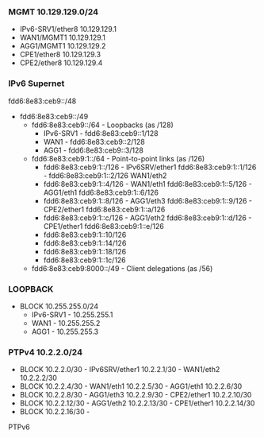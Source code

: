 ### MGMT 10.129.129.0/24
- IPv6-SRV1/ether8 10.129.129.1
- WAN1/MGMT1 10.129.129.1
- AGG1/MGMT1 10.129.129.2
- CPE1/ether8 10.129.129.3
- CPE2/ether8 10.129.129.4

### IPv6 Supernet
fdd6:8e83:ceb9::/48
- fdd6:8e83:ceb9::/49
  - fdd6:8e83:ceb9::/64 - Loopbacks (as /128)
    - IPv6-SRV1 - fdd6:8e83:ceb9::1/128
    - WAN1 - fdd6:8e83:ceb9::2/128
    - AGG1 - fdd6:8e83:ceb9::3/128
  - fdd6:8e83:ceb9:1::/64 - Point-to-point links (as /126)
    - fdd6:8e83:ceb9:1::/126 - IPv6SRV/ether1 fdd6:8e83:ceb9:1::1/126 - fdd6:8e83:ceb9:1::2/126 WAN1/eth2
    - fdd6:8e83:ceb9:1::4/126 - WAN1/eth1 fdd6:8e83:ceb9:1::5/126 - AGG1/eth1 fdd6:8e83:ceb9:1::6/126
    - fdd6:8e83:ceb9:1::8/126 - AGG1/eth3 fdd6:8e83:ceb9:1::9/126 - CPE2/ether1 fdd6:8e83:ceb9:1::a/126
    - fdd6:8e83:ceb9:1::c/126 - AGG1/eth2 fdd6:8e83:ceb9:1::d/126 - CPE1/ether1 fdd6:8e83:ceb9:1::e/126
    - fdd6:8e83:ceb9:1::10/126
    - fdd6:8e83:ceb9:1::14/126
    - fdd6:8e83:ceb9:1::18/126
    - fdd6:8e83:ceb9:1::1c/126  
  - fdd6:8e83:ceb9:8000::/49 - Client delegations (as /56)

### LOOPBACK
- BLOCK 10.255.255.0/24
  - IPv6-SRV1 - 10.255.255.1
  - WAN1 - 10.255.255.2
  - AGG1 - 10.255.255.3


### PTPv4 10.2.2.0/24
- BLOCK 10.2.2.0/30 - IPv6SRV/ether1 10.2.2.1/30 - WAN1/eth2 10.2.2.2/30
- BLOCK 10.2.2.4/30 - WAN1/eth1 10.2.2.5/30 - AGG1/eth1 10.2.2.6/30
- BLOCK 10.2.2.8/30 - AGG1/eth3 10.2.2.9/30 - CPE2/ether1 10.2.2.10/30
- BLOCK 10.2.2.12/30 - AGG1/eth2 10.2.2.13/30 - CPE1/ether1 10.2.2.14/30
- BLOCK 10.2.2.16/30 -





PTPv6
